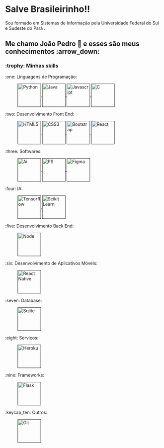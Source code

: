 <h1>Salve Brasileirinho!!</h1>

<p>Sou formado em Sistemas de Informação pela Universidade Federal do Sul e Sudeste do Pará .</p>

<h2>Me chamo João Pedro 👋 e esses são meus conhecimentos :arrow_down:</h2>

<h3>:trophy: Minhas skills</h3>

<dl>
  <dt>:one: Linguagens de Programação:</dt>
  <dd>
    <p>
      <a href="" rel="nofollow">
          <img align="center" src="https://github.com/joaosscc/icons/blob/main/python.png" alt="Python" height="75" width="75" style="max-width:100%;">
      </a>
      <a href="" rel="nofollow">
          <img align="center" src="https://github.com/joaosscc/icons/blob/main/java.png" alt="Java" height="75" width="75" style="max-width:100%;">
      </a>
      <a href="" rel="nofollow">
          <img align="center" src="https://github.com/joaosscc/icons/blob/main/javascript.png" alt="Javascript" height="75" width="75" style="max-width:100%;">
      </a>
      <a href="" rel="nofollow">
          <img align="center" src="https://github.com/joaosscc/icons/blob/main/c.png" alt="C" height="75" width="75" style="max-width:100%;">
      </a>
     </p>
  </dd>
  
  <dt>:two: Desenvolvimento Front End:</dt>
  <dd>
    <p>
      <a href="" rel="nofollow">
          <img align="center" src="https://github.com/joaosscc/icons/blob/main/html5.png" alt="HTML5" height="75" width="75" style="max-width:100%;">
      </a>
      <a href="" rel="nofollow">
          <img align="center" src="https://github.com/joaosscc/icons/blob/main/css3.png" alt="CSS3" height="75" width="75" style="max-width:100%;">
      </a>
      <a href="" rel="nofollow">
          <img align="center" src="https://github.com/joaosscc/icons/blob/main/bootstrap.png" alt="Bootstrap" height="75" width="75" style="max-width:100%;">
      </a>
      <a href="" rel="nofollow">
          <img align="center" src="https://github.com/joaosscc/icons/blob/main/react.png" alt="React" height="75" width="75" style="max-width:100%;">
      </a>
     </p>
  </dd>
  
  <dt>:three: Softwares:</dt>
  <dd>
    <p>
      <a href="" rel="nofollow">
          <img align="center" src="https://github.com/joaosscc/icons/blob/main/ai.png" alt="Ai" height="75" width="75" style="max-width:100%;">
      </a>
      <a href="" rel="nofollow">
          <img align="center" src="https://github.com/joaosscc/icons/blob/main/ps.png" alt="PS" height="75" width="75" style="max-width:100%;">
      </a>
      <a href="" rel="nofollow">
          <img align="center" src="https://github.com/joaosscc/icons/blob/main/figma.png" alt="Figma" height="75" width="75" style="max-width:100%;">
      </a>
     </p>
  </dd>
  
  <dt>:four: IA:</dt>
  <dd>
    <p>
      <a href="" rel="nofollow">
          <img align="center" src="https://github.com/joaosscc/icons/blob/main/tensorflow.png" alt="Tensorflow" height="75" width="75" style="max-width:100%;">
      </a>
      <a href="" rel="nofollow">
          <img align="center" src="https://github.com/joaosscc/icons/blob/main/scikit_learn.png" alt="Scikit Learn" height="75" width="75" style="max-width:100%;">
      </a>  
    </p>
  </dd>
  
  <dt>:five: Desenvolvimento Back End:</dt>
  <dd>
    <p>
      <a href="" rel="nofollow">
          <img align="center" src="https://github.com/joaosscc/icons/blob/main/node.png" alt="Node" height="75" width="75" style="max-width:100%;">
      </a>
    </p>
  </dd>
  
  <dt>:six: Desenvolvimento de Aplicativos Móveis:</dt>
  <dd>
    <p>
      <a href="" rel="nofollow">
          <img align="center" src="https://github.com/joaosscc/icons/blob/main/reactnative.png" alt="React Native" height="75" width="75" style="max-width:100%;">
      </a>
    </p>
  </dd>
  
  <dt>:seven: Database:</dt>
  <dd>
    <p>
      <a href="" rel="nofollow">
          <img align="center" src="https://github.com/joaosscc/icons/blob/main/sqlite.png" alt="Sqlite" height="75" width="75" style="max-width:100%;">
      </a>
    </p>
  </dd>
  
  <dt>:eight: Serviços:</dt>
  <dd>
    <p>
      <a href="" rel="nofollow">
          <img align="center" src="https://github.com/joaosscc/icons/blob/main/heroku.png" alt="Heroku" height="75" width="75" style="max-width:100%;">
      </a>
    </p>
  </dd>
  
  <dt>:nine: Frameworks:</dt>
  <dd>
    <p>
      <a href="" rel="nofollow">
          <img align="center" src="https://github.com/joaosscc/icons/blob/main/flask.png" alt="Flask" height="75" width="75" style="max-width:100%;">
      </a>
    </p>
  </dd>
  
  <dt>:keycap_ten: Outros:</dt>
  <dd>
    <p>
      <a href="" rel="nofollow">
          <img align="center" src="https://github.com/joaosscc/icons/blob/main/git.png" alt="Git" height="75" width="75" style="max-width:100%;">
      </a>
    </p>
  </dd>
 
</dl>
